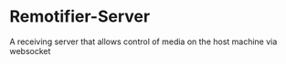 # Remotifier-Server
A receiving server that allows control of media on the host machine via websocket
